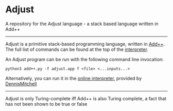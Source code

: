 # Adjust

A repository for the Adjust language - a stack based language written in Add++

---

Adjust is a primitive stack-based programming language, written in [Add++](https://github.com/cairdcoinheringaahing/AddPlusPlus). The full list of commands can be found at the top of the [interpreter](https://github.com/cairdcoinheringaahing/Adjust/blob/main/adjust.addpp).

An Adjust program can be run with the following command line invocation:

    python3 add++.py -f adjust.app f <file> <...inputs...>
    
Alternatively, you can run it in the [online interpreter](https://tio.run/##dVbbcts2EH0WvwJi6Ukr@SLlHtqyJd9Ud5LY0zR@8cghRUIyGopkeFGd8dgP/ZH@QP@if9Ifcc@CBEAl6mRinXMWWOwugAX9MEzTx8ddNgp/L/OCibjgWZpx/LV2rV12lCwWfhzmrmRDtsUuyvyG9UAOFCluOIv5bcH8bA69/Z0u4rQsWHDjVz4vaEAmFpwVPC8gnEM4LwsMAkmIZCFQAHQkJ7EM8AMvWOaH4hZcgJ8h1DmFyXKyFpmI59J/F3QUhqIQSQzaAX1XRoVIo6@gWzS4nBaZH9ByO6DHYilCDnINcnKbJjGPybZBM5OwjBKQfZBxxn1UBpn55HkP0lue54oPaPqX0o@AY@D3ScF4xaE4tPAffgr4QBVICG3T8mUaiQCOwV3wX/mSZzmXk47FXBSU3yhNeRyyImHYnaVIypzF5WIq8/e2t7c9RnXDmJ0gSnLO8roe7IxKNQM4BThNaPyJlHZ4RIuwkUyaB8zPqWzdrkWpDAZq77ciEfPqYMz8gEvTrmXNIn/u2oFtWcEi1GQmIl6RGSxntWlAfzatVpCE3D2AroYpg0cW/JLuHgBMUOmQmApmHCVTP2JLP8tVBPIwuP2elRd@8Nm9mlhAoYhd264AnThNRBzyW7dnWTilS/eT/NHasR5PwTTJZM6LFR2gqwdg5maILabYh/h/eGFZHnm2HCnvS1yn8F5EfshmZRzQydRpHG/GZPAL8tHBn9500jVyNle6p0P2auK5NLRp6CvqTd9uWC1bW@yP2qW8jtqpKY6nmHLbMPU1rx0bG3muEnyXxOsTXJAhpStPyz7QuhdaT6pgpHp4czgxhizUhvOGXm9HZThqGOSB0BZbUkTXagzBMdYDREPHddH6Hcg92aqsjr8iqXVZhTD4oYmxW/kjeYF@o/WO0fNyquVPRg7FUss7Rua3qZavG84Ts@aGkedmxX2jNuLYa3j@otWBUeOm3DYV@ED3a10F5MXL0dP0NKfyJg1pYvS0oYel0cOGjr6m9aFZ/W2SpGvrzyMx0xPal9MrqzV2XOzfwhfxPV1G@U8uwNHgzMn4EGQiLX588uSJ7eBg2wCb7Grykw1yeFnNmCVZlDQy6Ky4lUPEDHEXfMEbh6rd/m5gnYbA87ouDWowizCnJeg@OvKOesxz5MEkQHtDv7JK5EGK8mXwag@kGhcZ2EJOSfEQV08BMeiUk5pE2EyqE6ZxjcSIUvHkLwruqXzkk/G/3YzqIftLwOqMfOlK9TSNZTPyGOrUGjlD5xJ7aA/tAet3CB0APe10CbYBnxHsf3JcZzpxrNaDvr4ry5luo6uYlIXBmakutRK0Paa4bBnaKmIzC0X8JsoLHeW5iTJRUY7xGg7Y8wpmgC8qKABfVjAHfLUmI9rulYTqRqOOAjUXhdFQFEQTURCNo86q7heewvNCw8hA/kXDmPBKnl2dZ8fkuWXy3DF5Xps8N0ye@yrPsb0H@LqCA8A3FYztQb@3phD6vK9UQzcdfSXSxGA0F43RUL7JxdG5PJhctk0ursrl2y2Rl02GIW/5EgavOiw02tzyn3n0P80K16VIPvO4/lLwZIQe/PQc983LowHa0Nnp6MQecaslA7tT1/oePW04ml7JYOjlxcTqOV/4n3nz5YIf6meX049jMqf4WOLqoSdbAdfOb1M8idTkWv/@@fdd7QLtiia1Dk//@Wsq5GTdOXT1L2U/Q5OVnydVk5HGH6QVsQ0P2vaYt1pUY/viPEGfzUmQCdndztbO9cb@Himy4Laz/eASkzW3@0@fPX/x8tXrNz3SXlT7UBWCOiTVwUl9tSd1M1sJYGyf2oNWtcNnQPUOjwDrHT4BfN70LJugdI3tro9dpor2i/60QUtvfM/4Qu3jnSzyfVVMvcngQb3D@CCMyyiyHJq0z@hD9/Hxcdg/6J4/PvsP), provided by [DennisMitchell](https://github.com/DennisMitchell)

---

Adjust is only Turing-complete iff Add++ is also Turing complete, a fact that has not been shown to be true or false
